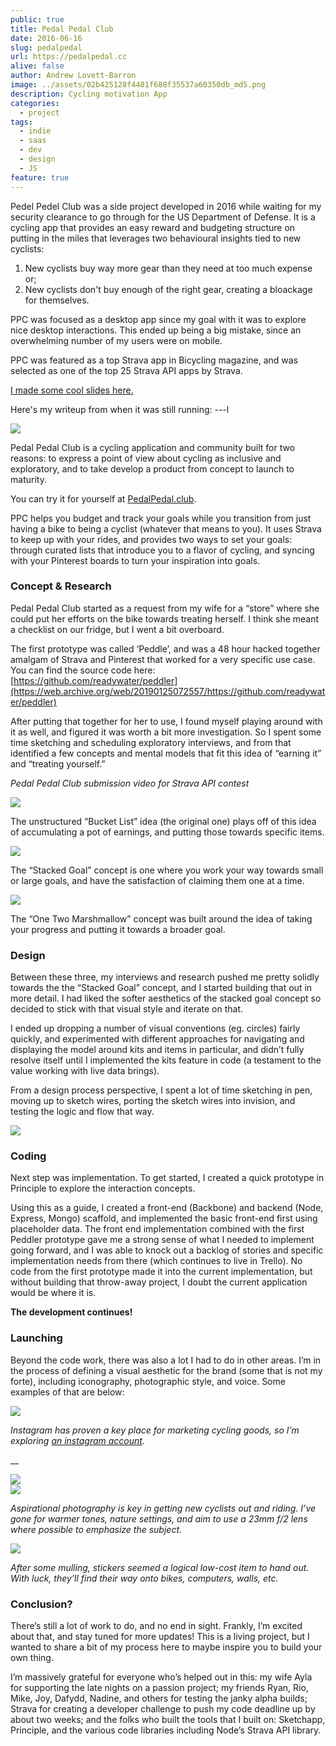 ```yaml
---
public: true
title: Pedal Pedal Club
date: 2016-06-16
slug: pedalpedal
url: https://pedalpedal.cc
alive: false
author: Andrew Lovett-Barron
image: ../assets/02b425128f4481f688f35537a60350db_md5.png
description: Cycling motivation App
categories:
  - project
tags:
  - indie
  - saas
  - dev
  - design
  - JS
feature: true
---
```


Pedel Pedel Club was a side project developed in 2016 while waiting for my security clearance to go through for the US Department of Defense. It is a cycling app that provides an easy reward and budgeting structure on putting in the miles that leverages two behavioural insights tied to new cyclists:

1. New cyclists buy way more gear than they need at too much expense or;
2. New cyclists don't buy enough of the right gear, creating a bloackage for themselves.

PPC was focused as a desktop app since my goal with it was to explore nice desktop interactions. This ended up being a big mistake, since an overwhelming number of my users were on mobile.

PPC was featured as a top Strava app in Bicycling magazine, and was selected as one of the top 25 Strava API apps by Strava.

[I made some cool slides here.](../assets/pedalpedal.pdf)

Here's my writeup from when it was still running:
---l

![](../assets/77382fee9bcde097b811e148351cac1d_md5.png)

Pedal Pedal Club is a cycling application and community built for two reasons: to express a point of view about cycling as inclusive and exploratory, and to take develop a product from concept to launch to maturity.

You can try it for yourself at [PedalPedal.club](https://web.archive.org/web/20190125072557/http://pedalpedal.club/).

PPC helps you budget and track your goals while you transition from just having a bike to being a cyclist (whatever that means to you). It uses Strava to keep up with your rides, and provides two ways to set your goals: through curated lists that introduce you to a flavor of cycling, and syncing with your Pinterest boards to turn your inspiration into goals.

### Concept & Research

Pedal Pedal Club started as a request from my wife for a “store” where she could put her efforts on the bike towards treating herself. I think she meant a checklist on our fridge, but I went a bit overboard.

The first prototype was called ‘Peddle’, and was a 48 hour hacked together amalgam of Strava and Pinterest that worked for a very specific use case. You can find the source code here:  
[https://github.com/readywater/peddler](https://web.archive.org/web/20190125072557/https://github.com/readywater/peddler)

After putting that together for her to use, I found myself playing around with it as well, and figured it was worth a bit more investigation. So I spent some time sketching and scheduling exploratory interviews, and from that identified a few concepts and mental models that fit this idea of “earning it” and “treating yourself.”

_Pedal Pedal Club submission video for Strava API contest_

![](../assets/caf2cc43af2bb4cc2b73da32dba991c4_md5.png)

The unstructured “Bucket List” idea (the original one) plays off of this idea of accumulating a pot of earnings, and putting those towards specific items.

![](../assets/abaa6cccdf7c1c31e5f73cc08085aa58_md5.png)

The “Stacked Goal” concept is one where you work your way towards small or large goals, and have the satisfaction of claiming them one at a time.

![](../assets/5547614b2b11076bf413077dd12d3d68_md5.png)

The “One Two Marshmallow” concept was built around the idea of taking your progress and putting it towards a broader goal.

### Design

Between these three, my interviews and research pushed me pretty solidly towards the the “Stacked Goal” concept, and I started building that out in more detail. I had liked the softer aesthetics of the stacked goal concept so decided to stick with that visual style and iterate on that.

I ended up dropping a number of visual conventions (eg. circles) fairly quickly, and experimented with different approaches for navigating and displaying the model around kits and items in particular, and didn’t fully resolve itself until I implemented the kits feature in code (a testament to the value working with live data brings).

From a design process perspective, I spent a lot of time sketching in pen, moving up to sketch wires, porting the sketch wires into invision, and testing the logic and flow that way.

![](../assets/02b425128f4481f688f35537a60350db_md5.png)

### Coding

Next step was implementation. To get started, I created a quick prototype in Principle to explore the interaction concepts.

Using this as a guide, I created a front-end (Backbone) and backend (Node, Express, Mongo) scaffold, and implemented the basic front-end first using placeholder data. The front end implementation combined with the first Peddler prototype gave me a strong sense of what I needed to implement going forward, and I was able to knock out a backlog of stories and specific implementation needs from there (which continues to live in Trello). No code from the first prototype made it into the current implementation, but without building that throw-away project, I doubt the current application would be where it is.

**The development continues!**

### Launching

Beyond the code work, there was also a lot I had to do in other areas. I’m in the process of defining a visual aesthetic for the brand (some that is not my forte), including iconography, photographic style, and voice. Some examples of that are below:

![](../assets/3f917ac03203b5f938478e31cccf5ed5_md5.png)

_Instagram has proven a key place for marketing cycling goods, so I’m exploring [an instagram account](https://web.archive.org/web/20190125072557/http://instagram.com/pedalpedalclub)._

\_\_

![](../assets/396a0801cd8326cc8c8e20b29489329c_md5.jpg)  
![](../assets/472f5f0dc842f6e58d0f158e95faf946_md5.jpg)

_Aspirational photography is key in getting new cyclists out and riding. I’ve gone for warmer tones, nature settings, and aim to use a 23mm f/2 lens where possible to emphasize the subject._

![](../assets/1ee4d3fd2a2651a6540c8c373027620b_md5.png)

_After some mulling, stickers seemed a logical low-cost item to hand out. With luck, they’ll find their way onto bikes, computers, walls, etc._

### Conclusion?

There’s still a lot of work to do, and no end in sight. Frankly, I’m excited about that, and stay tuned for more updates! This is a living project, but I wanted to share a bit of my process here to maybe inspire you to build your own thing.

I’m massively grateful for everyone who’s helped out in this: my wife Ayla for supporting the late nights on a passion project; my friends Ryan, Rio, Mike, Joy, Dafydd, Nadine, and others for testing the janky alpha builds; Strava for creating a developer challenge to push my code deadline up by about two weeks; and the folks who built the tools that I built on: Sketchapp, Principle, and the various code libraries including Node’s Strava API library.
